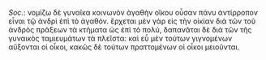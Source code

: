 

*Soc.*: νομίζω δὲ γυναῖκα κοινωνὸν ἀγαθὴν οἴκου οὖσαν πάνυ ἀντίρροπον εἶναι τῷ ἀνδρὶ ἐπὶ τὸ ἀγαθόν. ἔρχεται μὲν γὰρ εἰς τὴν οἰκίαν διὰ τῶν τοῦ ἀνδρὸς πράξεων τὰ κτήματα ὡς ἐπὶ τὸ πολύ, δαπανᾶται δὲ διὰ τῶν τῆς γυναικὸς ταμιευμάτων τὰ πλεῖστα: καὶ εὖ μὲν τούτων γιγνομένων αὔξονται οἱ οἶκοι, κακῶς δὲ τούτων πραττομένων οἱ οἶκοι μειοῦνται.